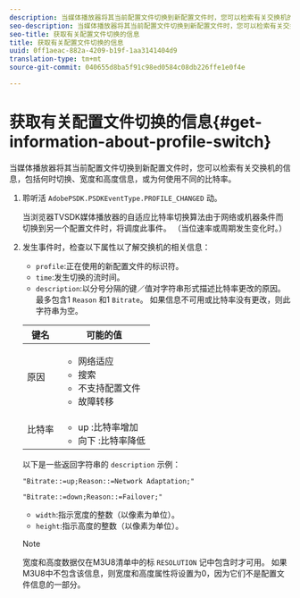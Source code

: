 ```yaml
---
description: 当媒体播放器将其当前配置文件切换到新配置文件时，您可以检索有关交换机的信息，包括何时切换、宽度和高度信息，或为何使用不同的比特率。
seo-description: 当媒体播放器将其当前配置文件切换到新配置文件时，您可以检索有关交换机的信息，包括何时切换、宽度和高度信息，或为何使用不同的比特率。
seo-title: 获取有关配置文件切换的信息
title: 获取有关配置文件切换的信息
uuid: 0ff1aeac-882a-4209-b19f-1aa3141404d9
translation-type: tm+mt
source-git-commit: 040655d8ba5f91c98ed0584c08db226ffe1e0f4e

---
```



# 获取有关配置文件切换的信息{#get-information-about-profile-switch}

当媒体播放器将其当前配置文件切换到新配置文件时，您可以检索有关交换机的信息，包括何时切换、宽度和高度信息，或为何使用不同的比特率。

1. 聆听活 `AdobePSDK.PSDKEventType.PROFILE_CHANGED` 动。

   当浏览器TVSDK媒体播放器的自适应比特率切换算法由于网络或机器条件而切换到另一个配置文件时，将调度此事件。 （当位速率或周期发生变化时。）
1. 发生事件时，检查以下属性以了解交换机的相关信息：

   * `profile`:正在使用的新配置文件的标识符。
   * `time`:发生切换的流时间。
   * `description`:以分号分隔的键／值对字符串形式描述比特率更改的原因。 最多包含1 `Reason` 和1 `Bitrate`。 如果信息不可用或比特率没有更改，则此字符串为空。
   <table id="table_E400FD9C57FF40CBAC14AF6847CD8301"> 
    <thead> 
      <tr> 
      <th colname="col1" class="entry"> 键名 </th> 
      <th colname="col2" class="entry"> 可能的值 </th> 
      </tr> 
    </thead>
    <tbody> 
      <tr> 
      <td colname="col1"> <span class="codeph"> 原因 </span> </td> 
      <td colname="col2"> 
        <ul id="ul_37DDE3F297634ED6B47DF5D73F969369"> 
        <li id="li_E374B029E1AF40689D70A9D30E057C5B">网络适应 </li> 
        <li id="li_753862EEF1C9474EA8E20C89F5EF5D8D">搜索 </li> 
        <li id="li_EC14923F92CF4D11A47928A8D2DE6D8B">不支持配置文件 </li> 
        <li id="li_695AB4A89C9D4833AF6D8B6424FC912B">故障转移 </li> 
        </ul> </td> 
      </tr> 
      <tr> 
      <td colname="col1"> <span class="codeph"> 比特率 </span> </td> 
      <td colname="col2"> 
        <ul id="ul_1B49BD90A91147359712E1AFD8877E23"> 
        <li id="li_1C8E593C65D34742B14A8D0EAD43E0A9"> <span class="codeph"> up </span>:比特率增加 </li> 
        <li id="li_B1A00E3985A849B6855E15CF70D79BB8"> <span class="codeph"> 向下 </span>:比特率降低 </li> 
        </ul> </td> 
      </tr> 
    </tbody> 
    </table>

   以下是一些返回字符串的 `description` 示例：

   ```
   "Bitrate::=up;Reason::=Network Adaptation;" 
   
   "Bitrate::=down;Reason::=Failover;"
   ```

   * `width`:指示宽度的整数（以像素为单位）。
   * `height`:指示高度的整数（以像素为单位）。
   >[!NOTE]
   >
   >宽度和高度数据仅在M3U8清单中的标 `RESOLUTION` 记中包含时才可用。 如果M3U8中不包含该信息，则宽度和高度属性将设置为0，因为它们不是配置文件信息的一部分。
